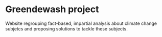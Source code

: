 # Greendewash project

Website regrouping fact-based, impartial analysis about climate change subjetcs and proposing solutions to tackle these subjects.
